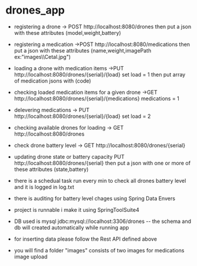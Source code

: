 # drones_app
- registering a drone  -> POST http://localhost:8080/drones  then put a json with these attributes (model,weight,battery)
- registering a medication ->POST http://localhost:8080/medications  then put a json with these attributes (name,weight,imagePath ex:"images\\\\Cetal.jpg")
- loading a drone with medication items ->PUT http://localhost:8080/drones/{serial}/{load} set load = 1 then put array of medication jsons with (code) 
- checking loaded medication items for a given drone ->GET http://localhost:8080/drones/{serial}/{medications} medications = 1
- delevering medications -> PUT http://localhost:8080/drones/{serial}/{load} set load = 2
- checking available drones for loading -> GET http://localhost:8080/drones
- check drone battery level -> GET http://localhost:8080/drones/{serial}
- updating drone state or battery capacity PUT http://localhost:8080/drones/{serial} then put a json with one or more of these attributes (state,battery)
- there is a schedual task run every min to check all drones battery level and it is logged in log.txt
- there is auditing for battery level chages using Spring Data Envers

- project is runnable i make it using SpringToolSuite4

- DB used is mysql  jdbc:mysql://localhost:3306/drones -- the schema and db will created automatically while running app

- for inserting data please follow the Rest API defined above 
- you will find a folder "images" consists of two images for medications image upload





